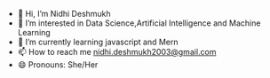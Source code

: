 - 👋 Hi, I’m Nidhi Deshmukh
- 👀 I’m interested in Data Science,Artificial Intelligence and Machine Learning
- 🌱 I’m currently learning javascript and Mern
- 📫 How to reach me nidhi.deshmukh2003@gmail.com
- 😄 Pronouns: She/Her

<!---
Nidhi3314/Nidhi3314 is a ✨ special ✨ repository because its `README.md` (this file) appears on your GitHub profile.
You can click the Preview link to take a look at your changes.
--->
